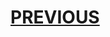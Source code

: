  <h1 style:
 <iframe src="https://h5p.org/h5p/embed/1084486" width="270" height="325" frameborder="5" allow="geolocation *; microphone *; camera *; midi *; encrypted-media *"></iframe><script src="https://h5p.org/sites/all/modules/h5p/library/js/h5p-resizer.js" charset="UTF-8"></script>

<p> <a style="float:left;" href="https://jameslock98.github.io/SML5202-2020-Final-JamesLock/page2.html" class="btn2"> PREVIOUS </a> </p>
<div style="clear:both;"> </div>
